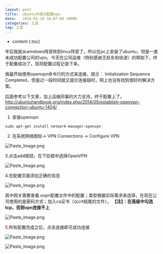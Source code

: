 ```yaml
---
layout: post
title:  ubuntu中成功配置vpn
date:   2016-02-19 16:07:00 +0800
categories: 工具
tag: 工具
---
```


* content
{:toc}

年后我就从windows阵营转到linux阵营了。所以在pc上安装了ubuntu，但是一直未成功配置公司的vpn。今天在公司运维（特别感谢王跃东和徐波）的帮助下，终于配置成功了。现将配置过程记录下来。

我最开始使用openvpn命令行的方式来连接，提示： Initialization Sequence Completed，但是过一段时间就又提示连接超时，网上也没有找到很好的解决方案。

后面参考以下文章，加上运维同事的大力支持，终于配置上了。
http://ubuntuhandbook.org/index.php/2014/05/establish-openvpn-connection-ubuntu-1404/

1. 安装openvpn
```
sudo apt-get install network-manager-openvpn
```

2. 在系统网络图标-> VPN Connections -> Configure VPN

![Paste_Image.png](http://upload-images.jianshu.io/upload_images/845143-4dcec3e7ffb505e7.png?imageMogr2/auto-orient/strip%7CimageView2/2/w/1240)

3.点击add按钮，在下拉框中选择OpenVPN

![Paste_Image.png](http://upload-images.jianshu.io/upload_images/845143-c28fdd3f8218987c.png?imageMogr2/auto-orient/strip%7CimageView2/2/w/1240)

4.在配置页面添加正确的信息

![Paste_Image.png](http://upload-images.jianshu.io/upload_images/845143-87262e6a3eb7ca87.png?imageMogr2/auto-orient/strip%7CimageView2/2/w/1240)

其中网关需要查看.ovpn配置文件中的配置；类型根据实际需求来选择，在现在公司使用的是密码方式；加入ca证书（以crt结尾的文件）。
**【注】：在高级中勾选tcp，否则vpn连接不上**

![Paste_Image.png](http://upload-images.jianshu.io/upload_images/845143-c8142c7838752c3d.png?imageMogr2/auto-orient/strip%7CimageView2/2/w/1240)

5.所有配置完成之后，点击连接即可成功连接

![Paste_Image.png](http://upload-images.jianshu.io/upload_images/845143-8f530c798432e6fb.png?imageMogr2/auto-orient/strip%7CimageView2/2/w/1240)

![Paste_Image.png](http://upload-images.jianshu.io/upload_images/845143-d1ac0653d54c6634.png?imageMogr2/auto-orient/strip%7CimageView2/2/w/1240)